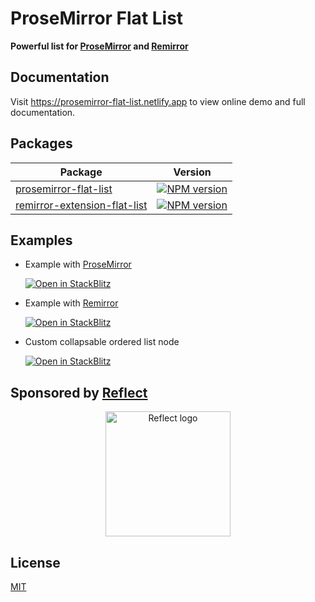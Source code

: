 # ProseMirror Flat List

**Powerful list for [ProseMirror] and [Remirror]**

## Documentation

Visit https://prosemirror-flat-list.netlify.app to view online demo and full documentation.

## Packages

| Package                        | Version                                                                                                                                                                |
| ------------------------------ | ---------------------------------------------------------------------------------------------------------------------------------------------------------------------- |
| [prosemirror-flat-list]        | [![NPM version](https://img.shields.io/npm/v/prosemirror-flat-list?color=a1b858&style=flat-square)](https://www.npmjs.com/package/prosemirror-flat-list)               |
| [remirror-extension-flat-list] | [![NPM version](https://img.shields.io/npm/v/remirror-extension-flat-list?color=a1b858&style=flat-square)](https://www.npmjs.com/package/remirror-extension-flat-list) |

## Examples

- Example with [ProseMirror]

  [![Open in StackBlitz](https://developer.stackblitz.com/img/open_in_stackblitz.svg)](https://stackblitz.com/github/ocavue/prosemirror-flat-list/tree/master/examples/with-prosemirror)

- Example with [Remirror]

  [![Open in StackBlitz](https://developer.stackblitz.com/img/open_in_stackblitz.svg)](https://stackblitz.com/github/ocavue/prosemirror-flat-list/tree/master/examples/with-remirror)

- Custom collapsable ordered list node

  [![Open in StackBlitz](https://developer.stackblitz.com/img/open_in_stackblitz.svg)](https://stackblitz.com/github/ocavue/prosemirror-flat-list/tree/master/examples/with-collapsable-ordered-list)

## Sponsored by [Reflect](https://reflect.app/)

<p align="center">
  <a href="https://reflect.app/" rel="nofollow">
    <img src="https://user-images.githubusercontent.com/2003804/170265087-fb7bf84e-0413-49d5-8a30-15b71bc9055b.png" height="200px" width="200px" style="max-width: 100%;" alt="Reflect logo"><br>
  </a>
</p>

## License

[MIT]

[ProseMirror]: https://prosemirror.net/
[Remirror]: https://remirror.io
[prosemirror-schema-list]: https://github.com/ProseMirror/prosemirror-schema-list
[@remirror/extension-list]: https://www.npmjs.com/package/@remirror/extension-list
[Remirror]: https://github.com/remirror/remirror
[prosemirror-flat-list]: https://github.com/ocavue/prosemirror-flat-list/tree/master/packages/core
[remirror-extension-flat-list]: https://github.com/ocavue/prosemirror-flat-list/tree/master/packages/remirror-extension
[MIT]: https://github.com/ocavue/prosemirror-flat-list/blob/master/LICENSE
